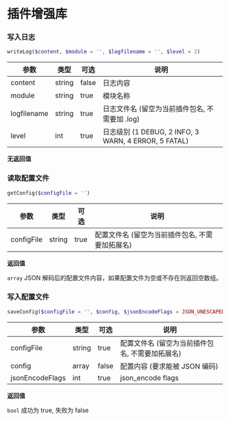 # 插件增强库

### 写入日志

```php
writeLog($content, $module = '', $logfilename = '', $level = 2)
```

| 参数 | 类型 | 可选 | 说明 |
| ---- | --- | ---- | --- |
| content | string | false | 日志内容 |
| module | string | true | 模块名称 |
| logfilename | string | true | 日志文件名 (留空为当前插件包名, 不需要加 .log) |
| level | int | true | 日志级别 (1 DEBUG, 2 INFO, 3 WARN, 4 ERROR, 5 FATAL) |

**无返回值**

### 读取配置文件

```php
getConfig($configFile = '')
```

| 参数 | 类型 | 可选 | 说明 |
| ---- | --- | ---- | --- |
| configFile | string | true | 配置文件名 (留空为当前插件包名, 不需要加拓展名) |

**返回值**

`array` JSON 解码后的配置文件内容，如果配置文件为空或不存在则返回空数组。

### 写入配置文件

```php
saveConfig($configFile = '', $config, $jsonEncodeFlags = JSON_UNESCAPED_UNICODE)
```

| 参数 | 类型 | 可选 | 说明 |
| ---- | --- | ---- | --- |
| configFile | string | true | 配置文件名 (留空为当前插件包名, 不需要加拓展名) |
| config | array | false | 配置内容 (要求能被 JSON 编码) |
| jsonEncodeFlags | int | true | json_encode flags |

**返回值**

`bool` 成功为 true, 失败为 false